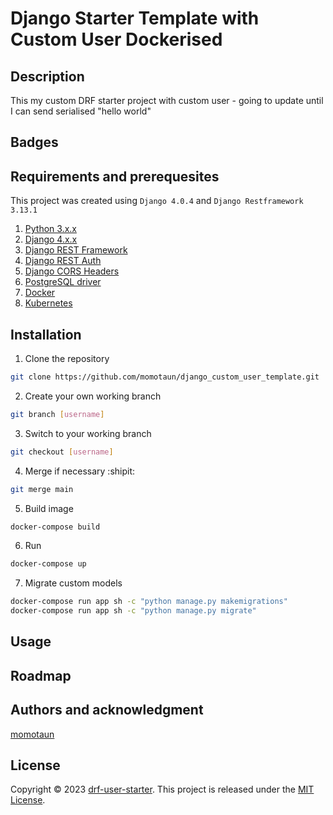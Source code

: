 # Django Starter Template with Custom User Dockerised

## Description
This my custom DRF starter project with custom user - going to update until I can send serialised "hello world"

## Badges

## Requirements and prerequesites
This project was created using `Django 4.0.4` and `Django Restframework 3.13.1`

  1. [Python 3.x.x](https://www.python.org)
  2. [Django 4.x.x](https://www.djangoproject.com/)
  3. [Django REST Framework](https://www.django-rest-framework.org/)
  4. [Django REST Auth](https://django-rest-auth.readthedocs.io/en/latest/)
  5. [Django CORS Headers](https://pypi.org/project/django-cors-headers/)
  6. [PostgreSQL driver](https://pypi.org/project/psycopg2/)
  7. [Docker](https://www.docker.com/)
  8. [Kubernetes](https://www.kubernetes.com/)

## Installation
  1. Clone the repository
  
```sh
git clone https://github.com/momotaun/django_custom_user_template.git
```

  2. Create your own working branch
  
```sh
git branch [username]
```

  3. Switch to your working branch
  
```sh
git checkout [username]
```

  4. Merge if necessary :shipit:

```sh
git merge main
```

  5. Build image
  
```sh
docker-compose build
```

  6. Run 
  
```sh
docker-compose up
```

  7. Migrate custom models
 
```sh
docker-compose run app sh -c "python manage.py makemigrations"
docker-compose run app sh -c "python manage.py migrate"
```

## Usage

## Roadmap

## Authors and acknowledgment
[momotaun](https://github.com/momotaun/)

## License
Copyright © 2023 [drf-user-starter](https://moeketsimotaung.w3spaces.com).
This project is released under the [MIT License](LICENSE).

## 
